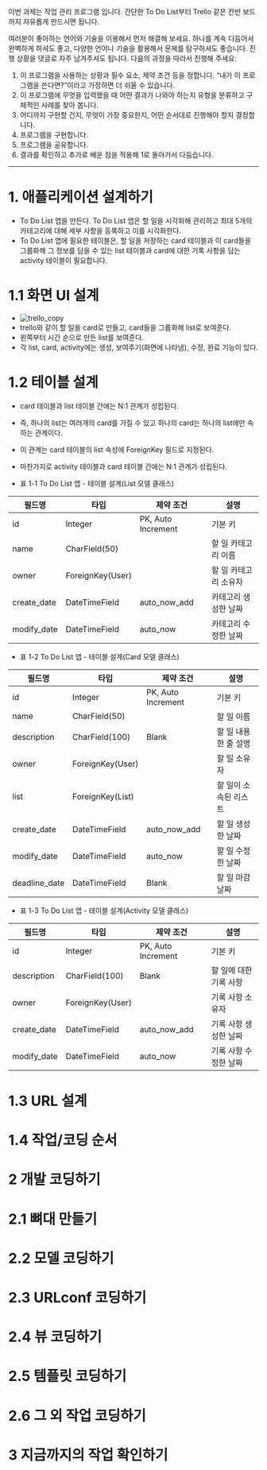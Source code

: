 이번 과제는 작업 관리 프로그램 입니다.
간단한 To Do List부터 Trello 같은 칸반 보드까지 자유롭게 만드시면 됩니다.

여러분이 좋아하는 언어와 기술을 이용해서 먼저 해결해 보세요. 하나를 계속 다듬어서 완벽하게 하셔도 좋고, 다양한 언어나 기술을 활용해서 문제를 탐구하셔도 좋습니다. 진행 상황을 댓글로 자주 남겨주셔도 됩니다.
다음의 과정을 따라서 진행해 주세요:
1. 이 프로그램을 사용하는 상황과 필수 요소, 제약 조건 등을 정합니다. “내가 이 프로그램을 쓴다면?”이라고 가정하면 더 쉬울 수 있습니다.
2. 이 프로그램에 무엇을 입력했을 때 어떤 결과가 나와야 하는지 유형을 분류하고 구체적인 사례를 찾아 봅니다.
3. 어디까지 구현할 건지, 무엇이 가장 중요한지, 어떤 순서대로 진행해야 할지 결정합니다.
4. 프로그램을 구현합니다.
5. 프로그램을 공유합니다.
6. 결과를 확인하고 추가로 배운 점을 적용해 1로 돌아가서 다듬습니다.

---
# 1. 애플리케이션 설계하기
- To Do List 앱을 만든다. To Do List 앱은 할 일을 시각화해 관리하고 최대 5개의 카테고리에 대해 세부 사항을 등록하고 이를 시각화한다.
- To Do List 앱에 필요한 테이블은, 할 일을 저장하는 card 테이블과 이 card들을 그룹화해 그 정보를 담을 수 있는 list 테이블과 
card에 대한 기록 사항을 담는 activity 테이블이 필요합니다.

# 1.1 화면 UI 설계
- ![trello_copy](/Today-I-Learn/image/trello_copy.png)
- trello와 같이 할 일을 card로 만들고, card들을 그룹화해 list로 보여준다.
- 왼쪽부터 시간 순으로 만든 list를 보여준다.
- 각 list, card, activity에는 생성, 보여주기(화면에 나타냄), 수정, 완료 기능이 있다.

# 1.2 테이블 설계
- card 테이블과 list 테이블 간에는 N:1 관계가 성립된다.
- 즉, 하나의 list는 여러개의 card를 가질 수 있고 하나의 card는 하나의 list에만 속하는 관계이다.
- 이 관계는 card 테이블의 list 속성에 ForeignKey 필드로 지정된다.
- 마찬가지로 activity 테이블과 card 테이블 간에는 N:1 관계가 성립된다.  


- 표 1-1 To Do List 앱 - 테이블 설계(List 모델 클래스)

| 필드명      | 타입          | 제약 조건          | 설명                 |
|-------------|---------------|--------------------|----------------------|
| id          | Integer       | PK, Auto Increment | 기본 키              |
| name        | CharField(50) |                    | 할 일 카테고리 이름  |
| owner | ForeignKey(User) |            | 할 일 카테고리 소유자 |
| create_date | DateTimeField | auto_now_add       | 카테고리 생성한 날짜 |
| modify_date | DateTimeField | auto_now           | 카테고리 수정한 날짜 |


- 표 1-2 To Do List 앱 - 테이블 설계(Card 모델 클래스)

| 필드명        | 타입             | 제약 조건          | 설명                  |
|---------------|------------------|--------------------|-----------------------|
| id            | Integer          | PK, Auto Increment | 기본 키               |
| name          | CharField(50)    |                    | 할 일 이름            |
| description   | CharField(100)   | Blank              | 할 일 내용 한 줄 설명 |
| owner         | ForeignKey(User) |                    | 할 일 소유자          |
| list          | ForeignKey(List) |                    | 할 일이 소속된 리스트 |
| create_date   | DateTimeField    | auto_now_add       | 할 일 생성한 날짜     |
| modify_date   | DateTimeField    | auto_now           | 할 일 수정한 날짜     |
| deadline_date | DateTimeField    | Blank              | 할 일 마감 날짜       |

- 표 1-3 To Do List 앱 - 테이블 설계(Activity 모델 클래스)

| 필드명      | 타입             | 제약 조건          | 설명                   |
|-------------|------------------|--------------------|------------------------|
| id          | Integer          | PK, Auto Increment | 기본 키                |
| description | CharField(100)   | Blank              | 할 일에 대한 기록 사항 |
| owner       | ForeignKey(User) |                    | 기록 사항 소유자       |
| create_date | DateTimeField    | auto_now_add       | 기록 사항 생성한 날짜  |
| modify_date | DateTimeField    | auto_now           | 기록 사항 수정한 날짜  |

# 1.3 URL 설계

# 1.4 작업/코딩 순서

# 2 개발 코딩하기

# 2.1 뼈대 만들기

# 2.2 모델 코딩하기

# 2.3 URLconf 코딩하기

# 2.4 뷰 코딩하기

# 2.5 템플릿 코딩하기

# 2.6 그 외 작업 코딩하기

# 3 지금까지의 작업 확인하기